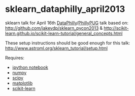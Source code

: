 sklearn_dataphilly_april2013
============================

sklearn talk for April 16th [DataPhilly](http://www.meetup.com/DataPhilly/events/107740582/)/[PhillyPUG](http://www.meetup.com/phillypug/events/107707472/) talk based on:
http://github.com/jakevdp/sklearn_pycon2013
&
http://scikit-learn.github.io/scikit-learn-tutorial/general_concepts.html

These setup instructions should be good enough for this talk:
http://www.astroml.org/sklearn_tutorial/setup.html

Requires:
 * [ipython notebook](http://ipython.org/ipython-doc/stable/install/install.html#quickstart)
 * [numpy](http://numpy.scipy.org/)
 * [scipy](http://www.scipy.org/)
 * [matplotlib](http://matplotlib.sourceforge.net/)
 * [scikit-learn](http://matplotlib.sourceforge.net/)
